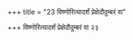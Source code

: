+++
title = "23 विष्णोरित्यादर्शं प्रेक्षेदौदुम्बरं वा"

+++
विष्णोरित्यादर्शं प्रेक्षेदौदुम्बरं वा २३